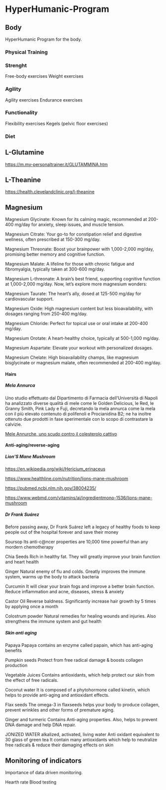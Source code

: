 # HyperHumanic-Program

## Body

HyperHumanic Program for the body.

### Physical Training

### Strenght

Free-body exercises
Weight exercises

### Agility

Agility exercises
Endurance exercises

### Functionality 

Flexibility exercises
Kegels (pelvic floor exercises)

### Diet

## L-Glutamine

https://m.my-personaltrainer.it/GLUTAMMINA.htm

## L-Theanine

https://health.clevelandclinic.org/l-theanine

## Magnesium

Magnesium Glycinate: Known for its calming magic, recommended at 200-400 mg/day for anxiety, sleep issues, and muscle tension.

Magnesium Citrate: Your go-to for constipation relief and digestive wellness, often prescribed at 150-300 mg/day.

Magnesium Threonate: Boost your brainpower with 1,000-2,000 mg/day, promising better memory and cognitive function.

Magnesium Malate: A lifeline for those with chronic fatigue and fibromyalgia, typically taken at 300-600 mg/day.

Magnesium L-threonate: A brain’s best friend, supporting cognitive function at 1,000-2,000 mg/day.
Now, let’s explore more magnesium wonders:

Magnesium Taurate: The heart’s ally, dosed at 125-500 mg/day for cardiovascular support.

Magnesium Oxide: High magnesium content but less bioavailability, with dosages ranging from 250-400 mg/day.

Magnesium Chloride: Perfect for topical use or oral intake at 200-400 mg/day.

Magnesium Orotate: A heart-healthy choice, typically at 500-1,000 mg/day.

Magnesium Aspartate: Elevate your workout with personalized dosages.

Magnesium Chelate: High bioavailability champs, like magnesium bisglycinate or magnesium malate, often recommended at 200-400 mg/day.

#### Hairs

##### Mela Annurca

Uno studio effettuato dal Dipartimento di Farmacia dell’Università di Napoli ha analizzato diverse qualità di mele come le Golden Delicious, le Red, le Granny Smith, Pink Lady e Fuji, decretando la mela annurca come la mela con il più elevato contenuto di polifenoli e Procianidina B2; ne ha inoltre ottenuto due prodotti in fase sperimentale con lo scopo di contrastare la calvizie.

[Mele Annurche, uno scudo contro il colesterolo cattivo](https://www.unina.it/-/8963414-mele-annurche-uno-scudo-contro-il-colesterolo-cattivo)

#### Anti-aging/reverse-aging

##### Lion'S Mane Mushroom

https://en.wikipedia.org/wiki/Hericium_erinaceus

https://www.healthline.com/nutrition/lions-mane-mushroom

https://pubmed.ncbi.nlm.nih.gov/38004235/

https://www.webmd.com/vitamins/ai/ingredientmono-1536/lions-mane-mushroom

##### Dr Frank Suárez

Before passing away, Dr Frank Suárez left a legacy of healthy foods to keep people out of the hospital forever and save their money

Soursop
Its anti-c@ncer properties are 10,000 time powerful than any mordern chemotherapy

Chia Seeds
Rich in healthy fat. They will greatly improve your brain function and heart health

Ginger
Natural enemy of flu and colds. Greatly improves the immune system, warms up the body to attack bacteria

Curcumin
It will clear your brain fogs and improve a better brain function.
Reduce inflammation and acne, diseases, stress & anxiety

Castor Oil
Reverse baldness. Significantly
increase hair growth by 5 times by applying once a month

Colostrum powder
Natural remedies for healing wounds and injuries.
Also strengthens the immune system and gut health

##### Skin anti aging

Papaya
Papaya contains an enzyme called papain, which has anti-aging benefits

Pumpkin seeds
Protect from free radical damage & boosts collagen production

Vegetable Juices
Contains antioxidants, which help protect our skin from the effect of free radicals.

Coconut water
It is composed of a phytohormone called kinetin, which helps to provide anti-aging and antioxidant effects.

Flax seeds
The omega-3 in flaxseeds helps your body to produce collagen, prevent wrinkles and other forms of premature aging.

Ginger and turmeric
Contains Anti-aging properties. Also, helps to prevent DNA damage and help DNA repair.

JONIZED WATER alkalized, activated, living water Anti oxidant equivalent to 30 glass of green tea
It contain many antioxidants which help to neutralize free radicals & reduce their damaging effects on skin

## Monitoring of indicators

Importance of data driven monitoring.

Hearth rate
Blood testing
